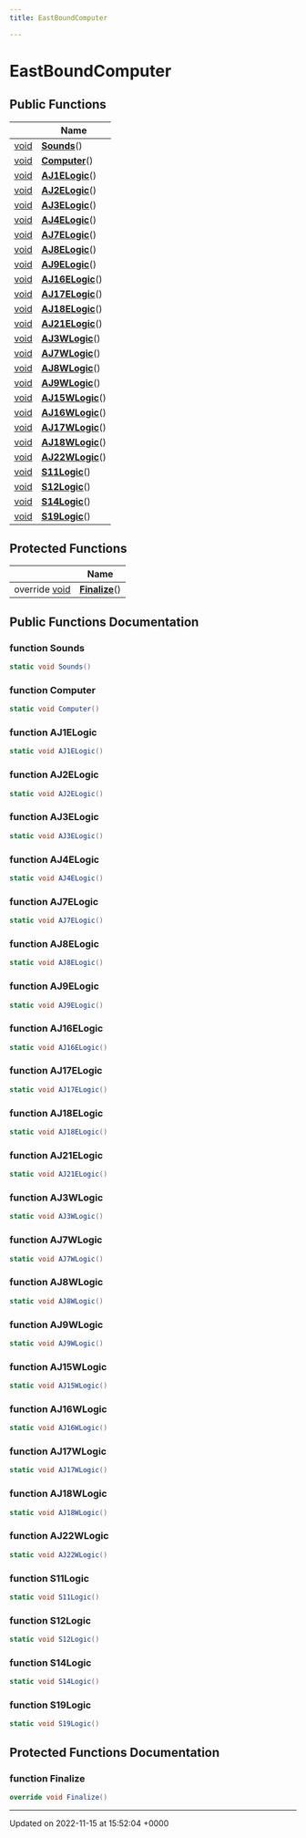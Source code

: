 ```yaml
---
title: EastBoundComputer

---
```


# EastBoundComputer





## Public Functions

|                | Name           |
| -------------- | -------------- |
| [void](/SignallingSystem-doc/vb/Files/SerialPixelLeds_8vb/#variable-void) | **[Sounds](/SignallingSystem-doc/vb/Classes/classEastBoundComputer/#function-sounds)**() |
| [void](/SignallingSystem-doc/vb/Files/SerialPixelLeds_8vb/#variable-void) | **[Computer](/SignallingSystem-doc/vb/Classes/classEastBoundComputer/#function-computer)**() |
| [void](/SignallingSystem-doc/vb/Files/SerialPixelLeds_8vb/#variable-void) | **[AJ1ELogic](/SignallingSystem-doc/vb/Classes/classEastBoundComputer/#function-aj1elogic)**() |
| [void](/SignallingSystem-doc/vb/Files/SerialPixelLeds_8vb/#variable-void) | **[AJ2ELogic](/SignallingSystem-doc/vb/Classes/classEastBoundComputer/#function-aj2elogic)**() |
| [void](/SignallingSystem-doc/vb/Files/SerialPixelLeds_8vb/#variable-void) | **[AJ3ELogic](/SignallingSystem-doc/vb/Classes/classEastBoundComputer/#function-aj3elogic)**() |
| [void](/SignallingSystem-doc/vb/Files/SerialPixelLeds_8vb/#variable-void) | **[AJ4ELogic](/SignallingSystem-doc/vb/Classes/classEastBoundComputer/#function-aj4elogic)**() |
| [void](/SignallingSystem-doc/vb/Files/SerialPixelLeds_8vb/#variable-void) | **[AJ7ELogic](/SignallingSystem-doc/vb/Classes/classEastBoundComputer/#function-aj7elogic)**() |
| [void](/SignallingSystem-doc/vb/Files/SerialPixelLeds_8vb/#variable-void) | **[AJ8ELogic](/SignallingSystem-doc/vb/Classes/classEastBoundComputer/#function-aj8elogic)**() |
| [void](/SignallingSystem-doc/vb/Files/SerialPixelLeds_8vb/#variable-void) | **[AJ9ELogic](/SignallingSystem-doc/vb/Classes/classEastBoundComputer/#function-aj9elogic)**() |
| [void](/SignallingSystem-doc/vb/Files/SerialPixelLeds_8vb/#variable-void) | **[AJ16ELogic](/SignallingSystem-doc/vb/Classes/classEastBoundComputer/#function-aj16elogic)**() |
| [void](/SignallingSystem-doc/vb/Files/SerialPixelLeds_8vb/#variable-void) | **[AJ17ELogic](/SignallingSystem-doc/vb/Classes/classEastBoundComputer/#function-aj17elogic)**() |
| [void](/SignallingSystem-doc/vb/Files/SerialPixelLeds_8vb/#variable-void) | **[AJ18ELogic](/SignallingSystem-doc/vb/Classes/classEastBoundComputer/#function-aj18elogic)**() |
| [void](/SignallingSystem-doc/vb/Files/SerialPixelLeds_8vb/#variable-void) | **[AJ21ELogic](/SignallingSystem-doc/vb/Classes/classEastBoundComputer/#function-aj21elogic)**() |
| [void](/SignallingSystem-doc/vb/Files/SerialPixelLeds_8vb/#variable-void) | **[AJ3WLogic](/SignallingSystem-doc/vb/Classes/classEastBoundComputer/#function-aj3wlogic)**() |
| [void](/SignallingSystem-doc/vb/Files/SerialPixelLeds_8vb/#variable-void) | **[AJ7WLogic](/SignallingSystem-doc/vb/Classes/classEastBoundComputer/#function-aj7wlogic)**() |
| [void](/SignallingSystem-doc/vb/Files/SerialPixelLeds_8vb/#variable-void) | **[AJ8WLogic](/SignallingSystem-doc/vb/Classes/classEastBoundComputer/#function-aj8wlogic)**() |
| [void](/SignallingSystem-doc/vb/Files/SerialPixelLeds_8vb/#variable-void) | **[AJ9WLogic](/SignallingSystem-doc/vb/Classes/classEastBoundComputer/#function-aj9wlogic)**() |
| [void](/SignallingSystem-doc/vb/Files/SerialPixelLeds_8vb/#variable-void) | **[AJ15WLogic](/SignallingSystem-doc/vb/Classes/classEastBoundComputer/#function-aj15wlogic)**() |
| [void](/SignallingSystem-doc/vb/Files/SerialPixelLeds_8vb/#variable-void) | **[AJ16WLogic](/SignallingSystem-doc/vb/Classes/classEastBoundComputer/#function-aj16wlogic)**() |
| [void](/SignallingSystem-doc/vb/Files/SerialPixelLeds_8vb/#variable-void) | **[AJ17WLogic](/SignallingSystem-doc/vb/Classes/classEastBoundComputer/#function-aj17wlogic)**() |
| [void](/SignallingSystem-doc/vb/Files/SerialPixelLeds_8vb/#variable-void) | **[AJ18WLogic](/SignallingSystem-doc/vb/Classes/classEastBoundComputer/#function-aj18wlogic)**() |
| [void](/SignallingSystem-doc/vb/Files/SerialPixelLeds_8vb/#variable-void) | **[AJ22WLogic](/SignallingSystem-doc/vb/Classes/classEastBoundComputer/#function-aj22wlogic)**() |
| [void](/SignallingSystem-doc/vb/Files/SerialPixelLeds_8vb/#variable-void) | **[S11Logic](/SignallingSystem-doc/vb/Classes/classEastBoundComputer/#function-s11logic)**() |
| [void](/SignallingSystem-doc/vb/Files/SerialPixelLeds_8vb/#variable-void) | **[S12Logic](/SignallingSystem-doc/vb/Classes/classEastBoundComputer/#function-s12logic)**() |
| [void](/SignallingSystem-doc/vb/Files/SerialPixelLeds_8vb/#variable-void) | **[S14Logic](/SignallingSystem-doc/vb/Classes/classEastBoundComputer/#function-s14logic)**() |
| [void](/SignallingSystem-doc/vb/Files/SerialPixelLeds_8vb/#variable-void) | **[S19Logic](/SignallingSystem-doc/vb/Classes/classEastBoundComputer/#function-s19logic)**() |

## Protected Functions

|                | Name           |
| -------------- | -------------- |
| override [void](/SignallingSystem-doc/vb/Files/SerialPixelLeds_8vb/#variable-void) | **[Finalize](/SignallingSystem-doc/vb/Classes/classEastBoundComputer/#function-finalize)**() |

## Public Functions Documentation

### function Sounds

```csharp
static void Sounds()
```


### function Computer

```csharp
static void Computer()
```


### function AJ1ELogic

```csharp
static void AJ1ELogic()
```


### function AJ2ELogic

```csharp
static void AJ2ELogic()
```


### function AJ3ELogic

```csharp
static void AJ3ELogic()
```


### function AJ4ELogic

```csharp
static void AJ4ELogic()
```


### function AJ7ELogic

```csharp
static void AJ7ELogic()
```


### function AJ8ELogic

```csharp
static void AJ8ELogic()
```


### function AJ9ELogic

```csharp
static void AJ9ELogic()
```


### function AJ16ELogic

```csharp
static void AJ16ELogic()
```


### function AJ17ELogic

```csharp
static void AJ17ELogic()
```


### function AJ18ELogic

```csharp
static void AJ18ELogic()
```


### function AJ21ELogic

```csharp
static void AJ21ELogic()
```


### function AJ3WLogic

```csharp
static void AJ3WLogic()
```


### function AJ7WLogic

```csharp
static void AJ7WLogic()
```


### function AJ8WLogic

```csharp
static void AJ8WLogic()
```


### function AJ9WLogic

```csharp
static void AJ9WLogic()
```


### function AJ15WLogic

```csharp
static void AJ15WLogic()
```


### function AJ16WLogic

```csharp
static void AJ16WLogic()
```


### function AJ17WLogic

```csharp
static void AJ17WLogic()
```


### function AJ18WLogic

```csharp
static void AJ18WLogic()
```


### function AJ22WLogic

```csharp
static void AJ22WLogic()
```


### function S11Logic

```csharp
static void S11Logic()
```


### function S12Logic

```csharp
static void S12Logic()
```


### function S14Logic

```csharp
static void S14Logic()
```


### function S19Logic

```csharp
static void S19Logic()
```


## Protected Functions Documentation

### function Finalize

```csharp
override void Finalize()
```


-------------------------------

Updated on 2022-11-15 at 15:52:04 +0000